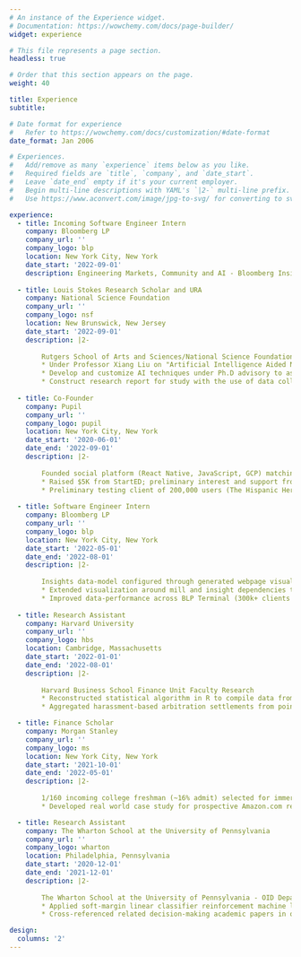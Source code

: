 ```yaml
---
# An instance of the Experience widget.
# Documentation: https://wowchemy.com/docs/page-builder/
widget: experience

# This file represents a page section.
headless: true

# Order that this section appears on the page.
weight: 40

title: Experience
subtitle:

# Date format for experience
#   Refer to https://wowchemy.com/docs/customization/#date-format
date_format: Jan 2006

# Experiences.
#   Add/remove as many `experience` items below as you like.
#   Required fields are `title`, `company`, and `date_start`.
#   Leave `date_end` empty if it's your current employer.
#   Begin multi-line descriptions with YAML's `|2-` multi-line prefix.
#   Use https://www.aconvert.com/image/jpg-to-svg/ for converting to svg.

experience:
  - title: Incoming Software Engineer Intern
    company: Bloomberg LP
    company_url: ''
    company_logo: blp
    location: New York City, New York
    date_start: '2022-09-01'
    description: Engineering Markets, Community and AI - Bloomberg Insights Platform as a Service (IPaaS) Framework Team
    
  - title: Louis Stokes Research Scholar and URA
    company: National Science Foundation
    company_url: ''
    company_logo: nsf
    location: New Brunswick, New Jersey
    date_start: '2022-09-01'
    description: |2-
    
        Rutgers School of Arts and Sciences/National Science Foundation Funded Research
        * Under Professor Xiang Liu on "Artificial Intelligence Aided Next Generation Intelligent Transportation Systems"
        * Develop and customize AI techniques under Ph.D advisory to assess high-impact transportation issues
        * Construct research report for study with the use of data collected on AI in transportation and configured techniques
    
  - title: Co-Founder
    company: Pupil
    company_url: ''
    company_logo: pupil
    location: New York City, New York
    date_start: '2020-06-01'
    date_end: '2022-09-01'
    description: |2- 
    
        Founded social platform (React Native, JavaScript, GCP) matching high schoolers and mentors (undergraduate/graduate, alumni, affiliates) from partnered universities/organizations via an algorithm of commonalities (interests in school, study, and careers)
        * Raised $5K from StartED; preliminary interest and support from Cornell, NYU, Santa Clara University, Barnard College
        * Preliminary testing client of 200,000 users (The Hispanic Heritage Foundation) for MVP in early 2022
    
  - title: Software Engineer Intern
    company: Bloomberg LP
    company_url: ''
    company_logo: blp
    location: New York City, New York
    date_start: '2022-05-01'
    date_end: '2022-08-01'
    description: |2- 
    
        Insights data-model configured through generated webpage visualization using Python, SCSS, YAML, Web Visualizations, BBGithub/Git, Linux CLI, BCC Webservers
        * Extended visualization around mill and insight dependencies to reduce friction in data-model
        * Improved data-performance across BLP Terminal (300k+ clients worldwide)
       
  - title: Research Assistant
    company: Harvard University
    company_url: ''
    company_logo: hbs
    location: Cambridge, Massachusetts
    date_start: '2022-01-01'
    date_end: '2022-08-01'
    description: |2- 
    
        Harvard Business School Finance Unit Faculty Research
        * Reconstructed statistical algorithm in R to compile data from a set of 300+ case documents, and examining case documents to configure conclusions for the study
        * Aggregated harassment-based arbitration settlements from points of contacts within securities organizations, in order to analyze trends in discrimination

  - title: Finance Scholar
    company: Morgan Stanley
    company_url: ''
    company_logo: ms
    location: New York City, New York
    date_start: '2021-10-01'
    date_end: '2022-05-01'
    description: |2- 
    
        1/160 incoming college freshman (~16% admit) selected for immersive 5-month program in finance, business & economics research instructed by Morgan Stanley Executives
        * Developed real world case study for prospective Amazon.com refinancing deal

  - title: Research Assistant
    company: The Wharton School at the University of Pennsylvania
    company_url: ''
    company_logo: wharton
    location: Philadelphia, Pennsylvania
    date_start: '2020-12-01'
    date_end: '2021-12-01'
    description: |2- 
    
        The Wharton School at the University of Pennsylvania - OID Department Faculty Research
        * Applied soft-margin linear classifier reinforcement machine learning with SVM in behavioral decision-making study concerning inmate trial appearances
        * Cross-referenced related decision-making academic papers in order to produced rederivation of SVM equation provided characteristic variables (age, racial background, sentence type, etc.)

design:
  columns: '2'
---
```

